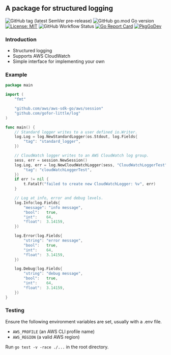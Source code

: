 ## A package for structured logging

![GitHub tag (latest SemVer pre-release)](https://img.shields.io/github/v/tag/gofor-little/log?include_prereleases)
![GitHub go.mod Go version](https://img.shields.io/github/go-mod/go-version/gofor-little/log)
[![License: MIT](https://img.shields.io/badge/License-MIT-yellow.svg)](https://raw.githubusercontent.com/gofor-little/log/main/LICENSE)
![GitHub Workflow Status](https://img.shields.io/github/workflow/status/gofor-little/log/CI)
[![Go Report Card](https://goreportcard.com/badge/github.com/gofor-little/log)](https://goreportcard.com/report/github.com/gofor-little/log)
[![PkgGoDev](https://pkg.go.dev/badge/github.com/gofor-little/log)](https://pkg.go.dev/github.com/gofor-little/log)

### Introduction
* Structured logging
* Supports AWS CloudWatch
* Simple interface for implementing your own

### Example
```go
package main

import (
    "fmt"

    "github.com/aws/aws-sdk-go/aws/session"
    "github.com/gofor-little/log"
)

func main() {
    // Standard logger writes to a user defined io.Writer.
	log.Log = log.NewStandardLogger(os.Stdout, log.Fields{
		"tag": "standard_logger",
    })

    // CloudWatch logger writes to an AWS CloudWatch log group.
    sess, err = session.NewSession()
    log.Log, err = log.NewCloudWatchLogger(sess, "CloudWatchLoggerTest", log.Fields{
		"tag": "cloudWatchLoggerTest",
	})
	if err != nil {
		t.Fatalf("failed to create new CloudWatchLogger: %v", err)
	}

    // Log at info, error and debug levels.
    log.Info(log.Fields{
		"message": "info message",
		"bool":   true,
		"int":    64,
		"float":  3.14159,
    })

	log.Error(log.Fields{
		"string": "error message",
		"bool":   true,
		"int":    64,
		"float":  3.14159,
	})

	log.Debug(log.Fields{
		"string": "debug message",
		"bool":   true,
		"int":    64,
		"float":  3.14159,
	})
}
```

### Testing
Ensure the following environment variables are set, usually with a .env file.
* ```AWS_PROFILE``` (an AWS CLI profile name)
* ```AWS_REGION``` (a valid AWS region)

Run ```go test -v -race ./...``` in the root directory.
